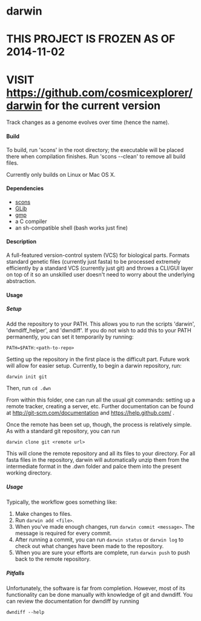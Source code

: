 darwin
======

# THIS PROJECT IS FROZEN AS OF 2014-11-02
# VISIT https://github.com/cosmicexplorer/darwin for the current version

Track changes as a genome evolves over time (hence the name).

#### Build

To build, run 'scons' in the root directory; the executable will be placed there when compilation finishes. Run 'scons --clean' to remove all build files.

Currently only builds on Linux or Mac OS X.

#### Dependencies

* [scons](http://www.scons.org/)
* [GLib](https://developer.gnome.org/glib/stable/)
* [gmp](https://gmplib.org)
* a C compiler
* an sh-compatible shell (bash works just fine)

#### Description

A full-featured version-control system (VCS) for biological parts. Formats standard genetic files (currently just fasta) to be processed extremely efficiently by a standard VCS (currently just git) and throws a CLI/GUI layer on top of it so an unskilled user doesn't need to worry about the underlying abstraction.

#### Usage

##### Setup

Add the repository to your PATH. This allows you to run the scripts 'darwin', 'dwndiff_helper', and 'dwndiff'. If you do not wish to add this to your PATH permanently, you can set it temporarily by running:
```
PATH=$PATH:<path-to-repo>
```
Setting up the repository in the first place is the difficult part. Future work will allow for easier setup. Currently, to begin a darwin repository, run:
```
darwin init git
```
Then, run
```cd .dwn```

From within this folder, one can run all the usual git commands: setting up a remote tracker, creating a server, etc. Further documentation can be found at http://git-scm.com/documentation and https://help.github.com/ .

Once the remote has been set up, though, the process is relatively simple. As with a standard git repository, you can run
```
darwin clone git <remote url>
```
This will clone the remote repository and all its files to your directory. For all fasta files in the repository, darwin will automatically unzip them from the intermediate format in the .dwn folder and palce them into the present working directory.


##### Usage

Typically, the workflow goes something like:

1. Make changes to files.
2. Run ```darwin add <file>```.
3. When you've made enough changes, run ```darwin commit <message>```. The message is required for every commit.
4. After running a commit, you can run ```darwin status``` or ```darwin log``` to check out what changes have been made to the repository.
5. When you are sure your efforts are complete, run ```darwin push``` to push back to the remote repository.


##### Pitfalls

Unfortunately, the software is far from completion. However, most of its functionality can be done manually with knowledge of git and dwndiff. You can review the documentation for dwndiff by running
```
dwndiff --help
```
